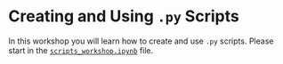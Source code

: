 # Creating and Using `.py` Scripts

In this workshop you will learn how to create and use `.py` scripts.  Please start in the [`scripts_workshop.ipynb`](scripts_workshop.ipynb) file.